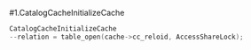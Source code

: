 #1.CatalogCacheInitializeCache

```cpp
CatalogCacheInitializeCache
--relation = table_open(cache->cc_reloid, AccessShareLock);
```